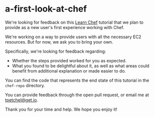 a-first-look-at-chef
=======================

We're looking for feedback on this [Learn Chef](http://learn.chef.io) tutorial that we plan to provide as a new user's first experience working with Chef.

We're working on a way to provide users with all the necessary EC2 resources. But for now, we ask you to bring your own.

Specifically, we're looking for feedback regarding:

* Whether the steps provided worked for you as expected.
* What you found to be delightful about it, as well as what areas could benefit from additional explanation or made easier to do.

You can find the code that represents the end state of this tutorial in the `chef-repo` directory.

You can provide feedback through the open pull request, or email me at [tpetchel@get.io](mailto:tpetchel@chef.io).

Thank you for your time and help. We hope you enjoy it!
